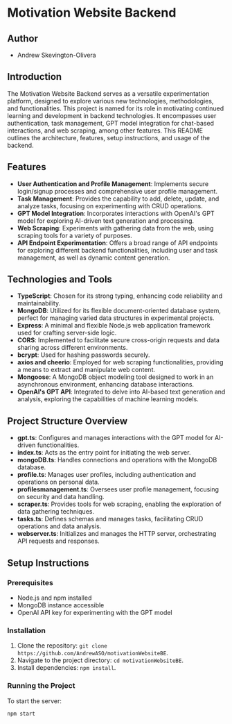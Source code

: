# Motivation Website Backend

## Author
- Andrew Skevington-Olivera

## Introduction

The Motivation Website Backend serves as a versatile experimentation platform, designed to explore various new technologies, methodologies, and functionalities. This project is named for its role in motivating continued learning and development in backend technologies. It encompasses user authentication, task management, GPT model integration for chat-based interactions, and web scraping, among other features. This README outlines the architecture, features, setup instructions, and usage of the backend.

## Features

- **User Authentication and Profile Management**: Implements secure login/signup processes and comprehensive user profile management.
- **Task Management**: Provides the capability to add, delete, update, and analyze tasks, focusing on experimenting with CRUD operations.
- **GPT Model Integration**: Incorporates interactions with OpenAI's GPT model for exploring AI-driven text generation and processing.
- **Web Scraping**: Experiments with gathering data from the web, using scraping tools for a variety of purposes.
- **API Endpoint Experimentation**: Offers a broad range of API endpoints for exploring different backend functionalities, including user and task management, as well as dynamic content generation.

## Technologies and Tools

- **TypeScript**: Chosen for its strong typing, enhancing code reliability and maintainability.
- **MongoDB**: Utilized for its flexible document-oriented database system, perfect for managing varied data structures in experimental projects.
- **Express**: A minimal and flexible Node.js web application framework used for crafting server-side logic.
- **CORS**: Implemented to facilitate secure cross-origin requests and data sharing across different environments.
- **bcrypt**: Used for hashing passwords securely.
- **axios and cheerio**: Employed for web scraping functionalities, providing a means to extract and manipulate web content.
- **Mongoose**: A MongoDB object modeling tool designed to work in an asynchronous environment, enhancing database interactions.
- **OpenAI's GPT API**: Integrated to delve into AI-based text generation and analysis, exploring the capabilities of machine learning models.

## Project Structure Overview

- **gpt.ts**: Configures and manages interactions with the GPT model for AI-driven functionalities.
- **index.ts**: Acts as the entry point for initiating the web server.
- **mongoDB.ts**: Handles connections and operations with the MongoDB database.
- **profile.ts**: Manages user profiles, including authentication and operations on personal data.
- **profilesmanagement.ts**: Oversees user profile management, focusing on security and data handling.
- **scraper.ts**: Provides tools for web scraping, enabling the exploration of data gathering techniques.
- **tasks.ts**: Defines schemas and manages tasks, facilitating CRUD operations and data analysis.
- **webserver.ts**: Initializes and manages the HTTP server, orchestrating API requests and responses.

## Setup Instructions

### Prerequisites

- Node.js and npm installed
- MongoDB instance accessible
- OpenAI API key for experimenting with the GPT model

### Installation

1. Clone the repository: `git clone https://github.com/AndrewASO/motivationWebsiteBE`.
2. Navigate to the project directory: `cd motivationWebsiteBE`.
3. Install dependencies: `npm install`.

### Running the Project

To start the server:
```bash
npm start
